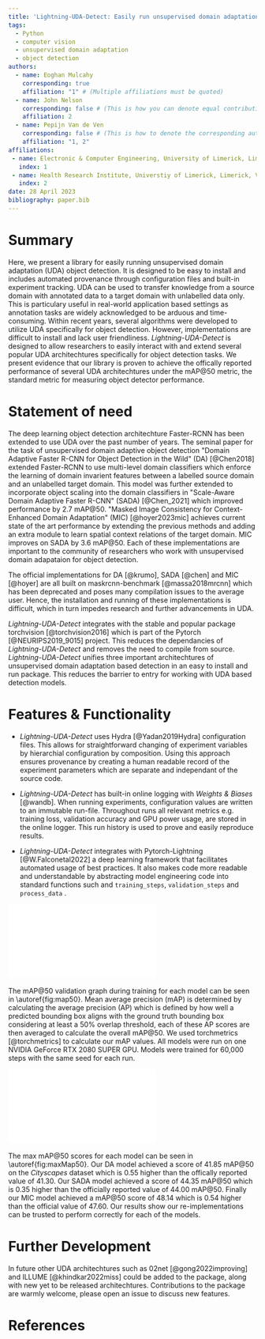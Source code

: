 ```yaml
---
title: 'Lightning-UDA-Detect: Easily run unsupervised domain adaptation object detection'
tags:
  - Python
  - computer vision
  - unsupervised domain adaptation
  - object detection
authors:
  - name: Eoghan Mulcahy
    corresponding: true
    affiliation: "1" # (Multiple affiliations must be quoted)
  - name: John Nelson
    corresponding: false # (This is how you can denote equal contributions between multiple authors)
    affiliation: 2
  - name: Pepijn Van de Ven
    corresponding: false # (This is how to denote the corresponding author)
    affiliation: "1, 2"
affiliations:
 - name: Electronic & Computer Engineering, University of Limerick, Limerick, V94T9PX, Ireland
   index: 1
 - name: Health Research Institute, Universtiy of Limerick, Limerick, V94T9PX, Ireland
   index: 2
date: 28 April 2023
bibliography: paper.bib
---
```


# Summary

Here, we present a library for easily running unsupervised domain adaptation (UDA) object detection. It is designed to be easy to install and includes automated provenance through configuration files and built-in experiment tracking. UDA can be used to transfer knowledge from a source domain with annotated data to a target domain with unlabelled data only. This is particulary useful in real-world application based settings as annotation tasks are widely acknowledged to be arduous and time-consuming. Within recent years, several algorithms were developed to utilize UDA specifically for object detection. However, implementations are difficult to install and lack user friendliness. *Lightning-UDA-Detect* is designed to allow researchers to easily interact with and extend several popular UDA architechtures specifically for object detection tasks. We present evidence that our library is proven to achieve the offically reported performance of several UDA architechtures under the mAP@50 metric, the standard metric for measuring object detector performance.

# Statement of need

The deep learning object detection architechture Faster-RCNN has been extended to use UDA over the past number of years. The seminal paper for the task of unsupervised domain adaptive object detection "Domain Adaptive Faster R-CNN for Object Detection in the Wild" (DA) [@Chen2018] extended Faster-RCNN to use multi-level domain classifiers which enforce the learning of domain invarient features between a labelled source domain and an unlabelled target domain. This model was further extended to incorporate object scaling into the domain classifiers in "Scale-Aware Domain Adaptive Faster R-CNN" (SADA) [@Chen_2021] which improved performance by 2.7 mAP@50. "Masked Image Consistency for Context-Enhanced Domain Adaptation" (MIC) [@hoyer2023mic] achieves current state of the art performance by extending the previous methods and adding an extra module to learn spatial context relations of the target domain. MIC improves on SADA by 3.6 mAP@50. Each of these implementations are important to the community of researchers who work with unsupervised domain adapataion for object detection.

The official implementations for DA [@krumo], SADA [@chen] and MIC [@hoyer] are all built on maskrcnn-benchmark [@massa2018mrcnn] which has been deprecated and poses many compilation issues to the average user. Hence, the installation and running of these implementations is difficult, which in turn impedes research and further advancements in UDA. 

*Lightning-UDA-Detect* integrates with the stable and popular package torchvision [@torchvision2016] which is part of the Pytorch [@NEURIPS2019_9015] project. This reduces the dependancies of *Lightning-UDA-Detect* and removes the need to compile from source. *Lightning-UDA-Detect* unifies three important architechtures of unsupervised domain adaptation based detection in an easy to install and run package. This reduces the barrier to entry for working with UDA based detection models.


# Features & Functionality

- *Lightning-UDA-Detect* uses Hydra [@Yadan2019Hydra] configuration files. This allows for straightforward changing of experiment variables by hierarchial configuration by composition. Using this approach ensures provenance by creating a human readable record of the experiment parameters which are separate and independant of the source code.

- *Lightning-UDA-Detect* has built-in online logging with *Weights \& Biases* [@wandb]. When running experiments, configuration values are written to an immutable run-file. Throughout runs all relevant metrics e.g. training loss, validation accuracy and GPU power usage, are stored in the online logger. This run history is used to prove and easily reproduce results.

- *Lightning-UDA-Detect* integrates with Pytorch-Lightning [@W.Falconetal2022] a deep learning framework that facilitates automated usage of best practices. It also makes code more readable and understandable by abstracting model engineering code into standard functions such and `training_steps`, `validation_steps` and `process_data` .

![Mean Average Precision \@50.\label{fig:map50}](lit-uda-map50.pdf)

The mAP@50 validation graph during training for each model can be seen in \autoref{fig:map50}. Mean average precision (mAP) is determined by calculating the average precision (AP) which is defined by how well a predicted bounding box aligns with the ground truth bounding box considering at least a 50% overlap threshold, each of these AP scores are then averaged to calculate the overall mAP@50. We used torchmetrics [@torchmetrics] to calculate our mAP values. All models were run on one NVIDIA GeForce RTX 2080 SUPER GPU. Models were trained for 60,000 steps with the same seed for each run.

![Max Mean Avearge Precision \@50. \label{fig:maxMap50}](map50-bar-plot.pdf)

The max mAP@50 scores for each model can be seen in \autoref{fig:maxMap50}. Our DA model achieved a score of 41.85 mAP@50 on the *Cityscapes* dataset which is 0.55 higher than the offically reported value of 41.30.  Our SADA model achieved a score of 44.35 mAP@50 which is 0.35 higher than the officially reported value of 44.00 mAP@50. Finally our MIC model achieved a mAP@50 score of 48.14 which is 0.54 higher than the official value of 47.60. Our results show our re-implementations can be trusted to perform correctly for each of the models.

# Further Development

In future other UDA architechtures such as 02net [@gong2022improving] and ILLUME [@khindkar2022miss] could be added to the package, along with new yet to be released architechtures. Contributions to the package are warmly welcome, please open an issue to discuss new features.

# References